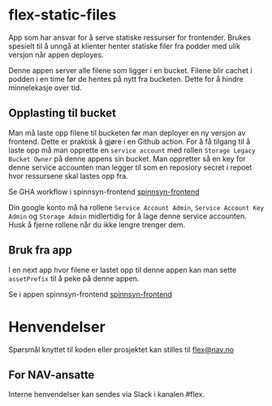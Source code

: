 # flex-static-files

App som har ansvar for å serve statiske ressurser for frontender. 
Brukes spesielt til å unngå at klienter henter statiske filer fra podder med ulik versjon når appen deployes.

Denne appen server alle filene som ligger i en bucket. 
Filene blir cachet i podden i en time før de hentes på nytt fra bucketen. Dette for å hindre minnelekasje over tid.

## Opplasting til bucket
Man må laste opp filene til bucketen før man deployer en ny versjon av frontend. Dette er praktisk å gjøre i en Github action.
For å få tilgang til å laste opp må man opprette en `service account` med rollen `Storage Legacy Bucket Owner` på denne appens sin bucket.
Man oppretter så en key for denne service accounten man legger til som en reposiory secret i repoet hvor ressursene skal lastes opp fra.

Se GHA workflow i spinnsyn-frontend [spinnsyn-frontend](https://github.com/navikt/spinnsyn-frontend)

Din google konto må ha rollene `Service Account Admin`, `Service Account Key Admin` og `Storage Admin` midlertidig for å lage denne service accounten.
Husk å fjerne rollene når du ikke lengre trenger dem.


## Bruk fra app
I en next app hvor filene er lastet opp til denne appen kan man sette `assetPrefix` til å peke på denne appen. 

Se i appen spinnsyn-frontend [spinnsyn-frontend](https://github.com/navikt/spinnsyn-frontend)

# Henvendelser


Spørsmål knyttet til koden eller prosjektet kan stilles til flex@nav.no

## For NAV-ansatte

Interne henvendelser kan sendes via Slack i kanalen #flex.

